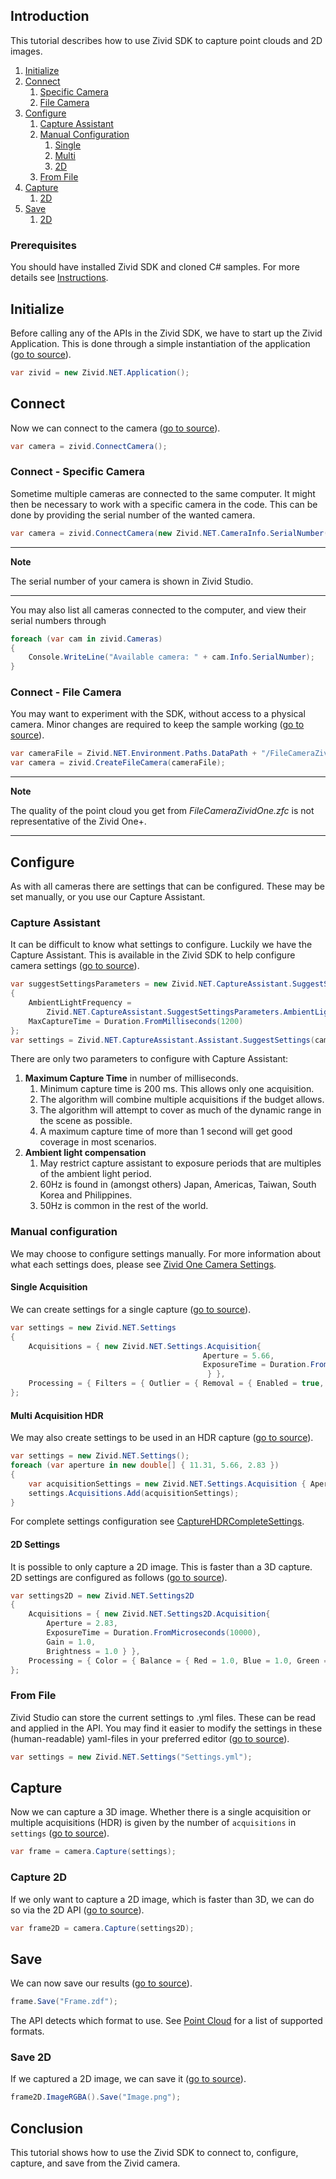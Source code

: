 ## Introduction

This tutorial describes how to use Zivid SDK to capture point clouds and 2D images.

1. [Initialize](#initialize)
2. [Connect](#connect)
   1. [Specific Camera](#connect---specific-camera)
   2. [File Camera](#connect---file-camera)
3. [Configure](#configure)
   1. [Capture Assistant](#capture-assistant)
   2. [Manual Configuration](#manual-configuration)
      1. [Single](#single-acquisition)
      2. [Multi](#multi-acquisition-hdr)
      3. [2D](#2d-settings)
   3. [From File](#from-file)
4. [Capture](#capture)
    1. [2D](#capture-2d)
5. [Save](#save)
    1. [2D](#save-2d)

### Prerequisites

You should have installed Zivid SDK and cloned C# samples. For more details see [Instructions][installation-instructions-url].

## Initialize

Before calling any of the APIs in the Zivid SDK, we have to start up the Zivid Application. This is done through a simple instantiation of the application ([go to source][start_app-url]).
```csharp
var zivid = new Zivid.NET.Application();
```

## Connect

Now we can connect to the camera ([go to source][connect-url]).
```csharp
var camera = zivid.ConnectCamera();
```

### Connect - Specific Camera

Sometime multiple cameras are connected to the same computer. It might then be necessary to work with a specific camera in the code. This can be done by providing the serial number of the wanted camera.
```csharp
var camera = zivid.ConnectCamera(new Zivid.NET.CameraInfo.SerialNumber("2020C0DE"));
```

---
**Note** 

The serial number of your camera is shown in Zivid Studio.

---

You may also list all cameras connected to the computer, and view their serial numbers through
```csharp
foreach (var cam in zivid.Cameras)
{
    Console.WriteLine("Available camera: " + cam.Info.SerialNumber);
}
```

### Connect - File Camera

You may want to experiment with the SDK, without access to a physical camera. Minor changes are required to keep the sample working ([go to source][filecamera-url]).
```csharp
var cameraFile = Zivid.NET.Environment.Paths.DataPath + "/FileCameraZividOne.zfc";
var camera = zivid.CreateFileCamera(cameraFile);
```

---
**Note**

The quality of the point cloud you get from *FileCameraZividOne.zfc* is not representative of the Zivid One+.

---

## Configure

As with all cameras there are settings that can be configured. These may be set manually, or you use our Capture Assistant.

### Capture Assistant

It can be difficult to know what settings to configure. Luckily we have the Capture Assistant. This is available in the Zivid SDK to help configure camera settings ([go to source][captureassistant-url]).
```csharp
var suggestSettingsParameters = new Zivid.NET.CaptureAssistant.SuggestSettingsParameters
{
    AmbientLightFrequency =
        Zivid.NET.CaptureAssistant.SuggestSettingsParameters.AmbientLightFrequencyOption.none,
    MaxCaptureTime = Duration.FromMilliseconds(1200)
};
var settings = Zivid.NET.CaptureAssistant.Assistant.SuggestSettings(camera, suggestSettingsParameters);
```

There are only two parameters to configure with Capture Assistant:

1. **Maximum Capture Time** in number of milliseconds.
    1. Minimum capture time is 200 ms. This allows only one acquisition.
    2. The algorithm will combine multiple acquisitions if the budget allows.
    3. The algorithm will attempt to cover as much of the dynamic range in the scene as possible.
    4. A maximum capture time of more than 1 second will get good coverage in most scenarios.
2. **Ambient light compensation**
    1. May restrict capture assistant to exposure periods that are multiples of the ambient light period.
    2. 60Hz is found in (amongst others) Japan, Americas, Taiwan, South Korea and Philippines.
    3. 50Hz is common in the rest of the world.

### Manual configuration

We may choose to configure settings manually. For more information about what each settings does, please see [Zivid One Camera Settings][kb-camera_settings-url].

#### Single Acquisition

We can create settings for a single capture ([go to source][settings-url]).
```csharp
var settings = new Zivid.NET.Settings
{
    Acquisitions = { new Zivid.NET.Settings.Acquisition{
                                           Aperture = 5.66,
                                           ExposureTime = Duration.FromMicroseconds(8333)
                                            } },
    Processing = { Filters = { Outlier = { Removal = { Enabled = true, Threshold = 5.0 } } } }
};
```

#### Multi Acquisition HDR

We may also create settings to be used in an HDR capture ([go to source][settings-hdr-url]).
```csharp
var settings = new Zivid.NET.Settings();
foreach (var aperture in new double[] { 11.31, 5.66, 2.83 })
{
    var acquisitionSettings = new Zivid.NET.Settings.Acquisition { Aperture = aperture };
    settings.Acquisitions.Add(acquisitionSettings);
}
```
For complete settings configuration see [CaptureHDRCompleteSettings][settings-complete-hdr-url].

#### 2D Settings

It is possible to only capture a 2D image. This is faster than a 3D capture. 2D settings are configured as follows ([go to source][settings2d-url]).
```csharp
var settings2D = new Zivid.NET.Settings2D
{
    Acquisitions = { new Zivid.NET.Settings2D.Acquisition{
        Aperture = 2.83,
        ExposureTime = Duration.FromMicroseconds(10000),
        Gain = 1.0,
        Brightness = 1.0 } },
    Processing = { Color = { Balance = { Red = 1.0, Blue = 1.0, Green = 1.0 } } }
};
```

### From File

Zivid Studio can store the current settings to .yml files. These can be read and applied in the API. You may find it easier to modify the settings in these (human-readable) yaml-files in your preferred editor  ([go to source][settingsFromFile-url]).
```csharp
var settings = new Zivid.NET.Settings("Settings.yml");
```

## Capture

Now we can capture a 3D image. Whether there is a single acquisition or multiple acquisitions (HDR) is given by the number of `acquisitions` in `settings` ([go to source][capture-url]).
```csharp
var frame = camera.Capture(settings);
```

### Capture 2D

If we only want to capture a 2D image, which is faster than 3D, we can do so via the 2D API ([go to source][capture2d-url]).
```csharp
var frame2D = camera.Capture(settings2D);
```

## Save

We can now save our results ([go to source][save-url]).
```csharp
frame.Save("Frame.zdf");
```
The API detects which format to use. See [Point Cloud][kb-point_cloud-url] for a list of supported formats.

### Save 2D

If we captured a 2D image, we can save it ([go to source][save2d-url]).
```csharp
frame2D.ImageRGBA().Save("Image.png");
```

## Conclusion

This tutorial shows how to use the Zivid SDK to connect to, configure, capture, and save from the Zivid camera.

[//]: ### "Recommended further reading"

[installation-instructions-url]: ../../../README.md#instructions
[start_app-url]: Capture/Capture.cs#L14
[connect-url]: Capture/Capture.cs#L17
[settings-url]: Capture/Capture.cs#L20-L25
[capture-url]: Capture/Capture.cs#L28
[save-url]: Capture/Capture.cs#L30-L32
[captureassistant-url]: CaptureAssistant/CaptureAssistant.cs#L19-L27
[settings2d-url]: Capture2D/Capture2D.cs#L21-L26
[capture2d-url]: Capture2D/Capture2D.cs#L29
[save2d-url]: Capture2D/Capture2D.cs#L62-L64
[filecamera-url]: CaptureFromFile/CaptureFromFile.cs#L17-L18
[settings-hdr-url]: CaptureHDR/CaptureHDR.cs#L21-L27
[settingsFromFile-url]: CaptureWithSettingsFromYML/CaptureWithSettingsFromYML.cs#L21-L23
[settings-complete-hdr-url]: CaptureHDRCompleteSettings/CaptureHDRCompleteSettings.cs#L24-L60
[kb-camera_settings-url]: https://zivid.atlassian.net/wiki/spaces/ZividKB/pages/450265335
[kb-point_cloud-url]: https://zivid.atlassian.net/wiki/spaces/ZividKB/pages/520061383

